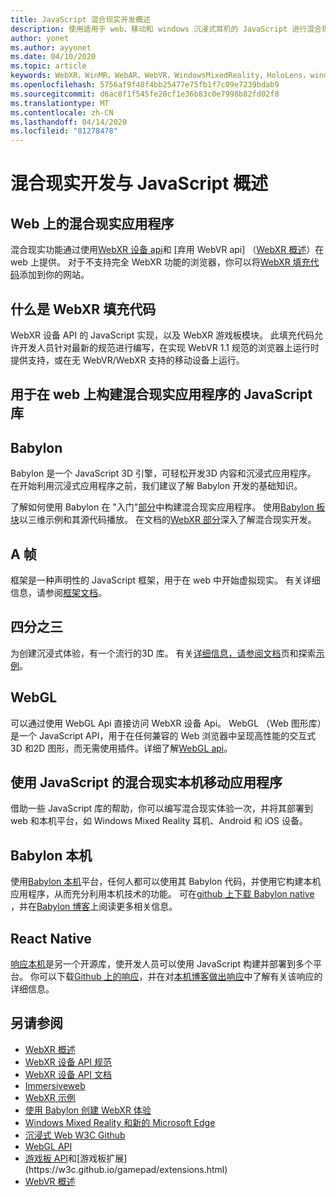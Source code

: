 ```yaml
---
title: JavaScript 混合现实开发概述
description: 使用适用于 web、移动和 windows 沉浸式耳机的 JavaScript 进行混合现实开发的概述。
author: yonet
ms.author: ayyonet
ms.date: 04/10/2020
ms.topic: article
keywords: WebXR，WinMR，WebAR，WebVR，WindowsMixedReality，HoloLens，windows mixed reality，web vr，web xr，web mr，web ar，360，360视频，360视频，360照片，360照片，IW，immersiveweb，
ms.openlocfilehash: 5756af9f48f4bb25477e75fb1f7c09e7239bdab9
ms.sourcegitcommit: d6ac8f1f545fe20cf1e36b83c0e7998b82fd02f8
ms.translationtype: MT
ms.contentlocale: zh-CN
ms.lasthandoff: 04/14/2020
ms.locfileid: "81278478"
---
```

# <a name="mixed-reality-development-with-javascript-overview"></a>混合现实开发与 JavaScript 概述

## <a name="mixed-reality-applications-on-the-web"></a>Web 上的混合现实应用程序

混合现实功能通过使用[WebXR 设备 api](https://developer.mozilla.org/en-US/docs/Web/API/WebXR_Device_API)和 [弃用 WebVR api] （[WebXR 概述](webxr-overview.md)）在 web 上提供。 对于不支持完全 WebXR 功能的浏览器，你可以将[WebXR 填充代码](https://github.com/immersive-web/webxr-polyfill)添加到你的网站。

## <a name="what-is-webxr-polyfill"></a>什么是 WebXR 填充代码

WebXR 设备 API 的 JavaScript 实现，以及 WebXR 游戏板模块。 此填充代码允许开发人员针对最新的规范进行编写，在实现 WebVR 1.1 规范的浏览器上运行时提供支持，或在无 WebVR/WebXR 支持的移动设备上运行。

## <a name="javascript-libraries-to-build-mixed-reality-applications-on-the-web"></a>用于在 web 上构建混合现实应用程序的 JavaScript 库

## <a name="babylonjs"></a>Babylon

Babylon 是一个 JavaScript 3D 引擎，可轻松开发3D 内容和沉浸式应用程序。 在开始利用沉浸式应用程序之前，我们建议了解 Babylon 开发的基础知识。

了解如何使用 Babylon 在 "入门"[部分](https://doc.babylonjs.com/)中构建混合现实应用程序。 使用[Babylon 板块](https://doc.babylonjs.com/examples/)以三维示例和其源代码播放。 在文档的[WebXR 部分](https://doc.babylonjs.com/how_to/introduction_to_webxr)深入了解混合现实开发。 

## <a name="a-frame"></a>A 帧

框架是一种声明性的 JavaScript 框架，用于在 web 中开始虚拟现实。 有关详细信息，请参阅[框架文档](https://aframe.io/)。

## <a name="threejs"></a>四分之三

为创建沉浸式体验，有一个流行的3D 库。 有关[详细信息，请参阅文档](https://threejs.org/docs/index.html#manual/en/introduction/Creating-a-scene)页和探索[示例](https://threejs.org/examples/#webgl_animation_cloth)。

## <a name="webgl"></a>WebGL

可以通过使用 WebGL Api 直接访问 WebXR 设备 Api。 WebGL （Web 图形库）是一个 JavaScript API，用于在任何兼容的 Web 浏览器中呈现高性能的交互式3D 和2D 图形，而无需使用插件。详细了解[WebGL api](https://developer.mozilla.org/en-US/docs/Web/API/WebGL_API)。

## <a name="mixed-reality-native-mobile-applications-using-javascript"></a>使用 JavaScript 的混合现实本机移动应用程序

借助一些 JavaScript 库的帮助，你可以编写混合现实体验一次，并将其部署到 web 和本机平台，如 Windows Mixed Reality 耳机、Android 和 iOS 设备。

## <a name="babylon-native"></a>Babylon 本机

使用[Babylon 本机](https://www.babylonjs.com/native/)平台，任何人都可以使用其 Babylon 代码，并使用它构建本机应用程序，从而充分利用本机技术的功能。 可在[github 上下载 Babylon native](https://github.com/BabylonJS/BabylonNative) ，并在[Babylon 博客](https://medium.com/@babylonjs/babylon-native-821f1694fffc)上阅读更多相关信息。

## <a name="react-native"></a>React Native

[响应本机](https://reactnative.dev/)是另一个开源库，使开发人员可以使用 JavaScript 构建并部署到多个平台。 你可以下载[Github 上的响应](https://github.com/facebook/react-native)，并在对[本机博客做出响应](https://reactnative.dev/blog/)中了解有关该响应的详细信息。

## <a name="see-also"></a>另请参阅

* [WebXR 概述](webxr-overview.md)
* [WebXR 设备 API 规范](https://immersive-web.github.io/webxr/)
* [WebXR 设备 API 文档](https://developer.mozilla.org/en-US/docs/Web/API/WebXR_Device_API)
* [Immersiveweb](https://immersiveweb.dev/)
* [WebXR 示例](https://immersive-web.github.io/webxr-samples/)
* [使用 Babylon 创建 WebXR 体验](https://doc.babylonjs.com/how_to/introduction_to_webxr)
* [Windows Mixed Reality 和新的 Microsoft Edge](https://docs.microsoft.com/windows/mixed-reality/new-microsoft-edge#introducing-the-new-microsoft-edge)
* [沉浸式 Web W3C Github](https://github.com/immersive-web)
* [WebGL API](https://msdn.microsoft.com/library/bg182648(v=vs.85).aspx)
* [游戏板 API](https://msdn.microsoft.com/library/dn743630(v=vs.85).aspx)和[游戏板扩展](https://w3c.github.io/gamepad/extensions.html)
* [WebVR 概述](webvr-overview.md)
